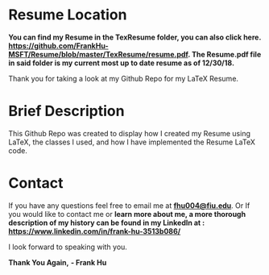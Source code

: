 # Resume Location
**You can find my Resume in the TexResume folder, you can also click here. https://github.com/FrankHu-MSFT/Resume/blob/master/TexResume/resume.pdf. The Resume.pdf file in said folder is my current most up to date resume as of 12/30/18.**

Thank you for taking a look at my Github Repo for my LaTeX Resume.

# Brief Description
This Github Repo was created to display how I created my Resume using LaTeX, the classes I used, and how I have implemented the Resume LaTeX code.

# Contact
If you have any questions feel free to email me at **fhu004@fiu.edu**.
Or If you would like to contact me or **learn more about me, a more thorough description of my history can be found in my LinkedIn at : https://www.linkedin.com/in/frank-hu-3513b086/**

I look forward to speaking with you.

**Thank You Again,** 
**- Frank Hu**


